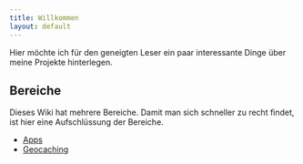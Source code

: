 ```yaml
---
title: Willkommen
layout: default
---
```

Hier möchte ich für den geneigten Leser ein paar interessante Dinge über meine Projekte hinterlegen.

## Bereiche

Dieses Wiki hat mehrere Bereiche. Damit man sich schneller zu recht findet, ist hier eine Aufschlüssung der Bereiche.

  - [Apps]
  - [Geocaching]

[Apps]:/apps
[Geocaching]:/geocaching

